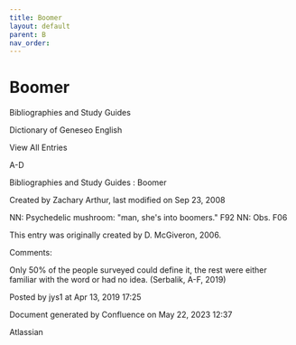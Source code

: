 ```yaml
---
title: Boomer
layout: default
parent: B
nav_order:
---
```


# Boomer

Bibliographies and Study Guides

Dictionary of Geneseo English

View All Entries

A-D

Bibliographies and Study Guides : Boomer

Created by  Zachary Arthur, last modified on Sep 23, 2008

NN: Psychedelic mushroom: &quot;man, she's into boomers.&quot; F92 NN: Obs. F06 

This entry was originally created by D. McGiveron, 2006.

Comments:

Only 50% of the people surveyed could define it, the rest were either familiar with the word or had no idea. (Serbalik, A-F, 2019)

Posted by jys1 at Apr 13, 2019 17:25

Document generated by Confluence on May 22, 2023 12:37

Atlassian
